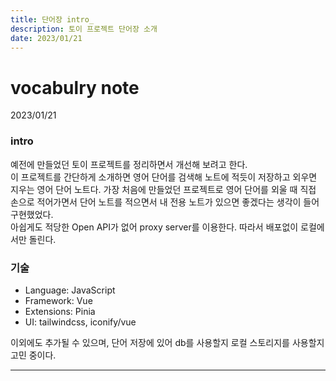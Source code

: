 ```yaml
---
title: 단어장 intro_
description: 토이 프로젝트 단어장 소개
date: 2023/01/21
---
```


# vocabulry note
<div class="flex justify-end text-sm">2023/01/21</div>

### intro
예전에 만들었던 토이 프로젝트를 정리하면서 개선해 보려고 한다.  
이 프로젝트를 간단하게 소개하면 영어 단어를 검색해 노트에 적듯이 저장하고 외우면 지우는 영어 단어 노트다. 가장 처음에 만들었던 프로젝트로 영어 단어를 외울 때 직접 손으로 적어가면서 단어 노트를 적으면서 내 전용 노트가 있으면 좋겠다는 생각이 들어 구현했었다.   
아쉽게도 적당한 Open API가 없어 proxy server를 이용한다. 따라서 배포없이 로컬에서만 돌린다.

### 기술
- Language: JavaScript
- Framework: Vue
- Extensions: Pinia
- UI: tailwindcss, iconify/vue  

이외에도 추가될 수 있으며, 단어 저장에 있어 db를 사용할지 로컬 스토리지를 사용할지 고민 중이다.

---